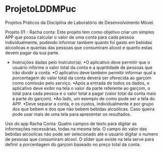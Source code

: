 # ProjetoLDDMPuc
Projetos Práticos da Disciplina de Laboratório de Desenvolvimento Móvel.

Projeto 01 - Racha conta:
Este projeto tem como objetivo criar um simples APP que possa calcular o valor de uma conta para cada pessoa individualmente, podendo informar tambem quanto foi gasto em bebidas alcoolicas
e quantas das pessoas que consumiram alcool e quanto estas devem pagar da sua parte. 

- Instruções dadas pelo Instrutor(a):
•O aplicativo deve permitir que o usuário informe o valor total da conta e a quantidade de pessoas que irão dividir a conta. 
•O aplicativo deve também permitir informar qual a porcentagem do valor total da conta deverá ser oferecida ao garçom como comissão pelo serviço. 
•Após a entrada de todos os dados, o aplicativo deve exibir na tela o valor da parte referente ao garçom, o total para cada pessoa e o valor total a pagar (valor total da conta mais a parte do garçom).
•Ao lado, um exemplo de como pode ser a tela do APP.
•Deve separar a conta, e os custos, individualmente e por grupo dos que bebem e dos que não bebem bebidas alcoólicas. Caso queira pode usar mais de uma tela para apresentar os resultados.

Uso do app Racha Conta:
Quatro campos de texto para digitar as informações necessárias, todas na mesma tela.
O campo do valor das bebidas alcoolicas não pode ser selecionado até o usuário digitar o numero de pessoas que consumiram alcool.
O slider que existe na tela serve para definir a porcentagem do garçom baseado no preço total da conta.



